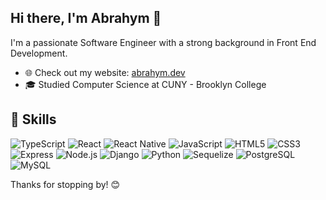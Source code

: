## Hi there, I'm Abrahym 👋

I'm a passionate Software Engineer with a strong background in Front End Development. 

- 🌐 Check out my website: [abrahym.dev](https://abrahym.dev)
- 🎓 Studied Computer Science at CUNY - Brooklyn College

## 🔧 Skills

![TypeScript](https://img.shields.io/badge/-TypeScript-3178C6?style=flat&logo=typescript&logoColor=white) 
![React](https://img.shields.io/badge/-React-61DAFB?style=flat&logo=react&logoColor=black)
![React Native](https://img.shields.io/badge/-React_Native-0066CC?style=flat&logo=react&logoColor=white)
![JavaScript](https://img.shields.io/badge/-JavaScript-F7DF1E?style=flat&logo=javascript&logoColor=black)
![HTML5](https://img.shields.io/badge/-HTML5-E34F26?style=flat&logo=html5&logoColor=white)
![CSS3](https://img.shields.io/badge/-CSS3-1572B6?style=flat&logo=css3&logoColor=white)
![Express](https://img.shields.io/badge/-Express-000000?style=flat&logo=express&logoColor=white)
![Node.js](https://img.shields.io/badge/-Node.js-339933?style=flat&logo=node.js&logoColor=white)
![Django](https://img.shields.io/badge/-Django-092E20?style=flat&logo=django&logoColor=white)
![Python](https://img.shields.io/badge/-Python-3776AB?style=flat&logo=python&logoColor=white)
![Sequelize](https://img.shields.io/badge/-Sequelize-52B0E7?style=flat&logo=sequelize&logoColor=white)
![PostgreSQL](https://img.shields.io/badge/-PostgreSQL-336791?style=flat&logo=postgresql&logoColor=white)
![MySQL](https://img.shields.io/badge/-MySQL-4479A1?style=flat&logo=mysql&logoColor=white)

Thanks for stopping by! 😊
